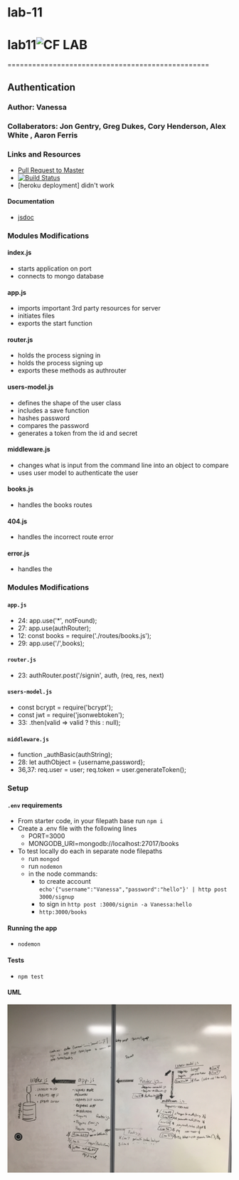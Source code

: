# lab-11
# lab11![CF](http://i.imgur.com/7v5ASc8.png) LAB
=================================================

## Authentication

### Author: Vanessa 
### Collaberators: Jon Gentry, Greg Dukes, Cory Henderson, Alex White , Aaron Ferris

### Links and Resources
* [Pull Request to Master](https://github.com/401-advanced-javascript-v/lab-11/pull/1)
* [![Build Status](https://travis-ci.com/401-advanced-javascript-v/lab-11.svg?branch=working)](https://travis-ci.com/401-advanced-javascript-v/lab-11)
* [heroku deployment] didn't work


#### Documentation
* [jsdoc](http://xyz.com)

### Modules Modifications
#### index.js
* starts application on port
* connects to mongo database

#### app.js
* imports important 3rd party resources for server
* initiates files
* exports the start function
#### router.js
*  holds the process signing in
*  holds the process signing up
* exports these methods as authrouter
#### users-model.js
* defines the shape of the user class
* includes a save function
* hashes password
* compares the password
* generates a token from the id and secret
#### middleware.js
* changes what is input from the command line into an object to compare
* uses user model to authenticate the user

#### books.js
* handles the books routes

#### 404.js
* handles the incorrect route error

#### error.js
* handles the 



### Modules Modifications
#### `app.js`
* 24: app.use('*', notFound);
* 27: app.use(authRouter);
* 12: const books = require('./routes/books.js');
* 29: app.use('/',books);


#### `router.js`
* 23: authRouter.post('/signin', auth, (req, res, next)

#### `users-model.js`
* const bcrypt = require('bcrypt');
* const jwt = require('jsonwebtoken');
* 33: .then(valid => valid ? this : null);

#### `middleware.js`
* function _authBasic(authString);
* 28: let authObject = {username,password}; 
* 36,37: req.user = user;
      req.token = user.generateToken();

### Setup
#### `.env` requirements
* From starter code, in your filepath base run `npm i`
* Create a .env file with the following lines
  * PORT=3000
  * MONGODB_URI=mongodb://localhost:27017/books
* To test locally do each in separate node filepaths
  * run `mongod` 
  * run `nodemon`
  * in the node commands:
    * to create account `echo'{"username":"Vanessa","password":"hello"}' | http post 3000/signup`
    * to sign in `http post :3000/signin -a Vanessa:hello`
    * `http:3000/books`


#### Running the app
* `nodemon`

#### Tests
* `npm test`

#### UML
![UML_Diagram](./assets/authentication.JPG)

